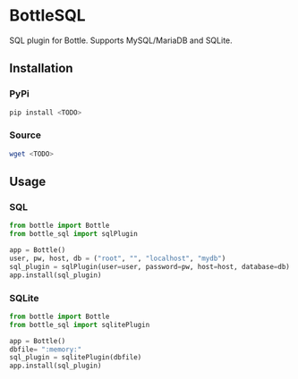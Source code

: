 # BottleSQL
SQL plugin for Bottle. Supports MySQL/MariaDB and SQLite.

## Installation
### PyPi
``` bash
pip install <TODO>
```
### Source
```bash
wget <TODO>
```

## Usage
### SQL
```python
from bottle import Bottle
from bottle_sql import sqlPlugin

app = Bottle()
user, pw, host, db = ("root", "", "localhost", "mydb")
sql_plugin = sqlPlugin(user=user, password=pw, host=host, database=db)
app.install(sql_plugin)
```

### SQLite
```python
from bottle import Bottle
from bottle_sql import sqlitePlugin

app = Bottle()
dbfile= ":memory:"
sql_plugin = sqlitePlugin(dbfile)
app.install(sql_plugin)
```